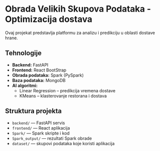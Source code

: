 # Obrada Velikih Skupova Podataka - Optimizacija dostava

Ovaj projekat predstavlja platformu za analizu i predikciju u oblasti dostave hrane.  

## Tehnologije
- **Backend:** FastAPI  
- **Frontend:** React BootStrap
- **Obrada podataka:** Spark (PySpark)  
- **Baza podataka:** MongoDB  
- **AI algoritmi:**  
  - Linear Regression – predikcija vremena dostave  
  - KMeans – klasterovanje restorana i dostava  

## Struktura projekta
- `backend/` — FastAPI servis  
- `frontend/` — React aplikacija  
- `Spark/` — Spark skripte i kod  
- `Spark_output/` — rezultati Spark obrade  
- `dataset/` — skupovi podataka koje koristi aplikacija  
